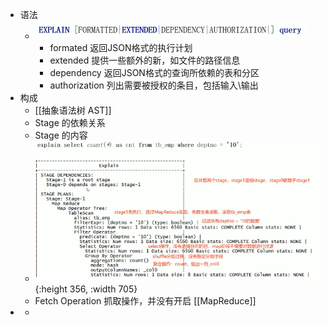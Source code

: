 - 语法
	- ![image.png](../assets/image_1645950701373_0.png)
		- formated 返回JSON格式的执行计划
		- extended 提供一些额外的新，如文件的路径信息
		- dependency 返回JSON格式的查询所依赖的表和分区
		- authorization 列出需要被授权的条目，包括输入\输出
- 构成
	- [[抽象语法树 AST]]
	- Stage 的依赖关系
	- Stage 的内容
	- ![image.png](../assets/image_1645951048085_0.png){:height 356, :width 705}
	- Fetch Operation 抓取操作，并没有开启 [[MapReduce]]
-
	-